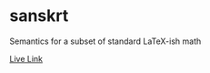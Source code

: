 # sanskrt

Semantics for a subset of standard LaTeX-ish math

[Live Link](https://lazersmoke.github.io/sanskrt/)
